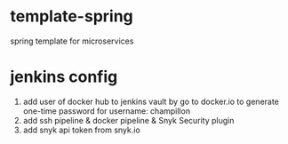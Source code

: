 # template-spring
spring template for microservices

# jenkins config
1. add user of docker hub to jenkins vault by go to docker.io to generate one-time password for username: champillon
2. add ssh pipeline & docker pipeline & Snyk Security plugin
3. add snyk api token from snyk.io
